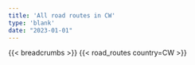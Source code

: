 ```yaml
---
title: 'All road routes in CW'
type: 'blank'
date: "2023-01-01"
---
```


{{< breadcrumbs >}}
{{< road_routes country=CW >}}
